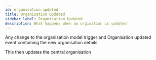 ```yaml
---
id: organisation-updated
title: Organisation Updated
sidebar_label: Organisation Updated
description: What happens when an orgisation is updated
---
```


Any change to the organisation model trigger and Organisation updated event containing the new organisation details

This then updates the central organisation

